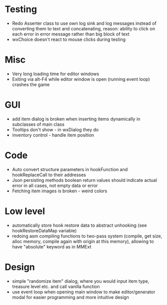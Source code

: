 # Testing
* Redo Asserter class to use own log sink and log messages instead of converting them to text and concatenating, reason: ability to click on each error in error message rather than big block of text
* wxChoice doesn't react to mouse clicks during testing

# Misc
* Very long loading time for editor windows
* Exiting via alt-F4 while editor window is open (running event loop) crashes the game

# GUI
* add item dialog is broken when inserting items dynamically in subclasses of main class
* Tooltips don't show - in wxDialog they do
* inventory control - handle item position

# Code
* Auto convert structure parameters in hookFunction and hookReplaceCall to their addresses
* Json persisting methods boolean return values should indicate actual error in all cases, not empty data or error
* Fetching item images is broken - weird colors

# Low level
* automatically store hook restore data to abstract unhooking (see hookRestoreDataMap variable)
* redoing asm compiling functions to two-pass system (compile, get size, alloc memory, compile again with origin at this memory), allowing to have "absolute" keyword as in MMExt

# Design
* simple "randomize item" dialog, where you would input item type, treasure level etc. and call vanilla function
* use event loop when opening main window to make editor/generator modal for easier programming and more intuitive design